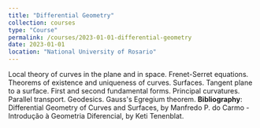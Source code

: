 ```yaml
---
title: "Differential Geometry"
collection: courses
type: "Course"
permalink: /courses/2023-01-01-differential-geometry
date: 2023-01-01
location: "National University of Rosario"
---
```


Local theory of curves in the plane and in space. Frenet-Serret equations. Theorems of existence and uniqueness of curves. Surfaces. Tangent plane to a surface. First and second fundamental forms. Principal curvatures. Parallel transport. Geodesics. Gauss&apos;s Egregium theorem.
**Bibliography**: Differential Geometry of Curves and Surfaces, by Manfredo P. do Carmo -  Introdução à Geometria Diferencial, by Keti Tenenblat.

